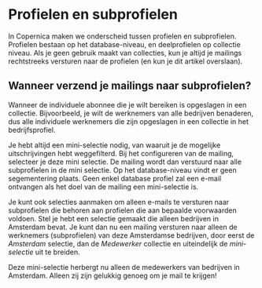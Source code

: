 # Profielen en subprofielen

In Copernica maken we onderscheid tussen profielen en subprofielen.
Profielen bestaan op het database-niveau, en deelprofielen op collectie
niveau. Als je geen gebruik maakt van collecties, kun je altijd je
mailings rechtstreeks versturen naar de profielen (en kun je dit artikel
overslaan).

Wanneer verzend je mailings naar subprofielen?
----------------------------------------------

Wanneer de individuele abonnee die je wilt bereiken is opgeslagen in een
collectie. Bijvoorbeeld, je wilt de werknemers van alle bedrijven
benaderen, dus alle individuele werknemers die zijn opgeslagen in een
collectie in het bedrijfsprofiel.

Je hebt altijd een mini-selectie nodig, van waaruit je de mogelijke
uitschrijvingen hebt weggefilterd. Bij het configureren van de mailing,
selecteer je deze mini selectie. De mailing wordt dan verstuurd naar
alle subprofielen in de mini selectie. Op het database-niveau vindt er
geen segementering plaats. Geen enkel database profiel zal een e-mail
ontvangen als het doel van de mailing een mini-selectie is.

Je kunt ook selecties aanmaken om alleen e-mails te versturen naar
subprofielen die behoren aan profielen die aan bepaalde voorwaarden
voldoen. Stel je hebt een selectie gemaakt die alleen bedrijven in
Amsterdam bevat. Je kunt dan nu een mailing versturen naar alleen de
werknemers (subprofielen) van deze Amsterdamse bedrijven, door eerst de
*Amsterdam* selectie, dan de *Medewerker* collectie en uiteindelijk de
*mini-selectie* uit te breiden.

Deze mini-selectie herbergt nu alleen de medewerkers van bedrijven in
Amsterdam. Alleen zij zijn gelukkig genoeg om je mail te krijgen!
